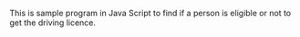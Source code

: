 This is sample program in Java Script to find if a person is eligible or not to get the driving licence.
